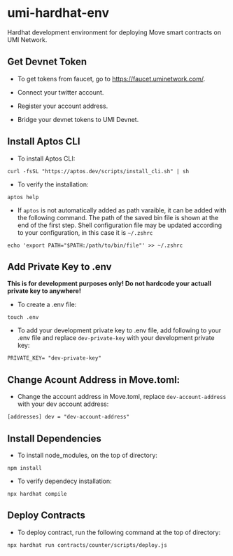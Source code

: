 # umi-hardhat-env

Hardhat development environment for deploying Move smart contracts on UMI Network.

## Get Devnet Token

- To get tokens from faucet, go to https://faucet.uminetwork.com/.

- Connect your twitter account.

- Register your account address.

- Bridge your devnet tokens to UMI Devnet.

## Install Aptos CLI

- To install Aptos CLI:

`curl -fsSL "https://aptos.dev/scripts/install_cli.sh" | sh`

- To verify the installation:

`aptos help`

- If `aptos` is not automatically added as path varaible, it can be added with the following command. The path of the saved bin file is shown at the end of the first step. Shell configuration file may be updated according to your configuration, in this case it is `~/.zshrc`

`echo 'export PATH="$PATH:/path/to/bin/file"' >> ~/.zshrc`

## Add Private Key to .env

**This is for development purposes only! Do not hardcode your actuall private key to anywhere!**

- To create a .env file:

`touch .env`

- To add your development private key to .env file, add following to your .env file and replace `dev-private-key` with your development private key:

`PRIVATE_KEY= "dev-private-key"`

## Change Acount Address in Move.toml:

- Change the account address in Move.toml, replace `dev-account-address` with your dev account address:

`[addresses]
dev = "dev-account-address"`

## Install Dependencies

- To install node_modules, on the top of directory:

`npm install`

- To verify dependecy installation:

`npx hardhat compile`

## Deploy Contracts

- To deploy contract, run the following command at the top of directory:

`npx hardhat run contracts/counter/scripts/deploy.js`
